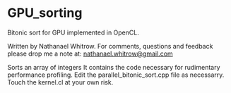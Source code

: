 # GPU_sorting
Bitonic sort for GPU implemented in OpenCL.

Written by Nathanael Whitrow.
For comments, questions and feedback please drop me a note at:
nathanael.whitrow@gmail.com

Sorts an array of integers
It contains the code necessary for rudimentary performance profiling.
Edit the parallel_bitonic_sort.cpp file as necessarry.
Touch the kernel.cl at your own risk.
